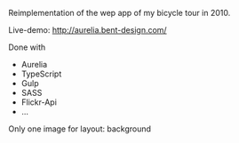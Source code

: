 Reimplementation of the wep app of my bicycle tour in 2010.

Live-demo: http://aurelia.bent-design.com/

Done with
- Aurelia
- TypeScript
- Gulp
- SASS
- Flickr-Api
- ...

Only one image for layout: background
